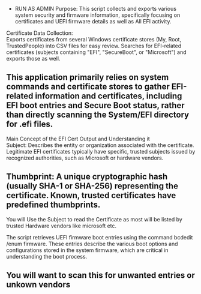 - RUN AS ADMIN 
Purpose:
This script collects and exports various system security and firmware information, specifically focusing on certificates and UEFI firmware details as well as All EFI activity.

Certificate Data Collection:  
Exports certificates from several Windows certificate stores (My, Root, TrustedPeople) into CSV files for easy review.
Searches for EFI-related certificates (subjects containing "EFI", "SecureBoot", or "Microsoft") and exports those as well.

This application primarily relies on system commands and certificate stores to gather EFI-related information and certificates, 
including EFI boot entries and Secure Boot status, rather than directly scanning the System/EFI directory for .efi files.
------------------------------------------------------------------------------------------------------------------------------------------------------------------------------------------------------------------

Main Concept of the EFI Cert Output and Understanding it  
Subject:
Describes the entity or organization associated with the certificate. Legitimate EFI certificates typically have specific, trusted subjects issued by recognized authorities, such as Microsoft or hardware vendors.

Thumbprint:
A unique cryptographic hash (usually SHA-1 or SHA-256) representing the certificate. Known, trusted certificates have predefined thumbprints.
------------------------------------------------------------------------------------------------------------------------------------------------------------------------------------------------------------------

You will Use the Subject to read the Certificate as most will be listed by trusted Hardware vendors like microsoft etc.

The script retrieves UEFI firmware boot entries using the command bcdedit /enum firmware. 
These entries describe the various boot options and configurations stored in the system firmware, which are critical in understanding the boot process.

You will want to scan this for unwanted entries or unkown vendors 
--------------------------------------------------------------------------------------------------------------------------------------------------------------------------------------------------------------------

